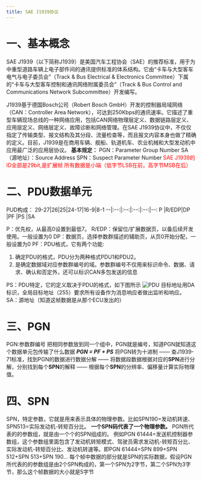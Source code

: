 ```yaml
---
title: SAE J1939协议
---
```

# 一、基本概念
<!-- more -->
SAE J1939（以下简称J1939）是美国汽车工程协会（SAE）的推荐标准，用于为中重型道路车辆上电子部件间的通讯提供标准的体系结构。它由“卡车与大型客车电气与电子委员会”（Track & Bus Electrical & Electronics Committee）下属的“卡车与大型客车控制和通讯网络附属委员会”（Track & Bus Control and Communications Network Subcommittee）开发编写。

J1939基于德国Bosch公司（Robert Bosch GmbH）开发的控制器局域网络（CAN：Controller Area Network），可达到250Kbps的通讯速率。它描述了重型车辆现场总线的一种网络应用，包括CAN网络物理层定义、数据链路层定义、应用层定义、网络层定义、故障诊断和网络管理。在SAE J1939协议中，不仅仅指定了传输类型、报文结构及其分段、流量检查等，而且报文内容本身也做了精确的定义。目前，J1939是在商用车辆、舰船、轨道机车、农业机械和大型发动机中应用最广泛的应用层协议。
**基本规定：**
PGN：Parameter Group Number
SA（源地址）：Source Address
SPN：Suspect Parameter Number
<font color=#FF0000>SAE J1939的ID全部是29bit,是扩展帧</font>
<font color=#FF0000>所有数据是小端（低字节LSB在前，高字节MSB在后）</font>
# 二、PDU数据单元
PUD构成：
29-27|26|25|24-17|16-9|8-1
--|:--:|:--:|:--:|:--:|--:
P |R/EDP|DP  |PF  |PS  |SA

P：优先权，从最高0设置到最低7。
R/EDP：保留位/扩展数据页，以备后续开发使用。一般设置为0
DP：数据页，选择参数群描述的辅助页，从页0开始分配，一般设置为0
PF：PDU格式，它有两个功能:
1. 确定PDU的格式，PDU分为两种格式PDU1和PDU2。
2. 是确定数据域对应参数群编号的域。参数群编号不仅用来标识命令、数据、请求、确认和否定外，还可以标识CAN多包发送的信息

PS：PDU特定，它的定义取决于PDU的格式，如下图所示
![PDU](https://img-blog.csdnimg.cn/2021070710460688.jpg#pic_center)
目标地址用DA标识，全局目标地址（255）要求所有设备作为消息响应者做出监听和响应。
SA：源地址（知道这帧数据是从那个ECU发出的）
# 三、PGN
PGN:参数群编号
把相同参数放到同一个组中，PGN就是编号，知道PGN就知道这个数据单元包传输了什么数据
***PGN = PF + PS***
将PGN转为十进制 —— 查J1939-71标准，找到PGN的数据进行数据分解 —— 将数据段数据根据对应的**SPN**进行分解，分别找到每个**SPN**的解释 —— 根据每个**SPN**的分辨率、偏移量计算实际物理值。
# 四、SPN
SPN，特定参数，它就是用来表示具体的物理参数。比如SPN190=发动机转速、SPN513=实际发动机-转矩百分比。
**一个SPN码代表了一个物理参数。**
PGN所代表的的参数组，就是由一个个的SPN组成的。
例如PGN 61444=发送机控制器参数组，这个参数组里面包含了发动机转矩模式、驾驶员需求发动机-转矩百分比、实际发动机-转矩百分比、发动机转速等。即PGN 61444=SPN 899+SPN 512+SPN 513+SPN 190...
每个帧中数据的部分就是SPN的实际数据，假设PGN所代表的的参数组是由2个SPN构成的，第一个SPN为2字节，第二个SPN为3字节，那么这个帧数据的大小就是5字节


